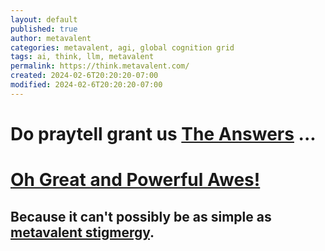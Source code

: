 ```yaml
---
layout: default
published: true
author: metavalent
categories: metavalent, agi, global cognition grid
tags: ai, think, llm, metavalent
permalink: https://think.metavalent.com/
created: 2024-02-6T20:20:20-07:00
modified: 2024-02-6T20:20:20-07:00
---
```


<h1>Do praytell grant us <a href="https://github.com/users/metavalent/projects/2" target="_blank">The Answers</a> ...</h1>
    
<h1><a href="https://chat.openai.com/g/g-ntz3gLo81-oh-great-and-powerful-awes" target="_blank">Oh Great and Powerful Awes!</a>

<h2>Because it can't possibly be as simple as <a href="https://metavalent.com/">metavalent stigmergy</a>.</h2>